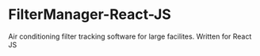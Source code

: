 # FilterManager-React-JS
 Air conditioning filter tracking software for large facilites. Written for React JS
